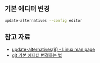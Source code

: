 ## 기본 에디터 변경

``` sh
update-alternatives --config editor
```

## 참고 자료

- [update-alternatives(8) - Linux man page](https://linux.die.net/man/8/update-alternatives)
- [git 기본 에디터 변경하는 법](https://director-joe.kr/79)
